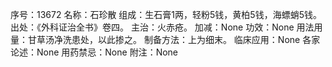 序号：13672
名称：石珍散
组成：生石膏1两，轻粉5钱，黄柏5钱，海螵蛸5钱。
出处：《外科证治全书》卷四。
主治：火赤疮。
加减：None
功效：None
用法用量：甘草汤净洗患处，以此掺之。
制备方法：上为细末。
临床应用：None
各家论述：None
用药禁忌：None
附注：None
